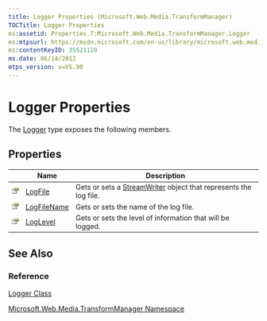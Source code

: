 ```yaml
---
title: Logger Properties (Microsoft.Web.Media.TransformManager)
TOCTitle: Logger Properties
ms:assetid: Properties.T:Microsoft.Web.Media.TransformManager.Logger
ms:mtpsurl: https://msdn.microsoft.com/en-us/library/microsoft.web.media.transformmanager.logger_properties(v=VS.90)
ms:contentKeyID: 35521119
ms.date: 06/14/2012
mtps_version: v=VS.90
---
```


# Logger Properties

The [Logger](logger-class-microsoft-web-media-transformmanager.md) type exposes the following members.

## Properties

||Name|Description|
|--- |--- |--- |
|![Public property](images/Hh125762.pubproperty(en-us,VS.90).gif "Public property")|[LogFile](logger-logfile-property-microsoft-web-media-transformmanager.md)|Gets or sets a [StreamWriter](https://msdn.microsoft.com/library/3ssew6tk) object that represents the log file.|
|![Public property](images/Hh125762.pubproperty(en-us,VS.90).gif "Public property")|[LogFileName](logger-logfilename-property-microsoft-web-media-transformmanager.md)|Gets or sets the name of the log file.|
|![Public property](images/Hh125762.pubproperty(en-us,VS.90).gif "Public property")|[LogLevel](logger-loglevel-property-microsoft-web-media-transformmanager.md)|Gets or sets the level of information that will be logged.|


## See Also

### Reference

[Logger Class](logger-class-microsoft-web-media-transformmanager.md)

[Microsoft.Web.Media.TransformManager Namespace](microsoft-web-media-transformmanager-namespace.md)

